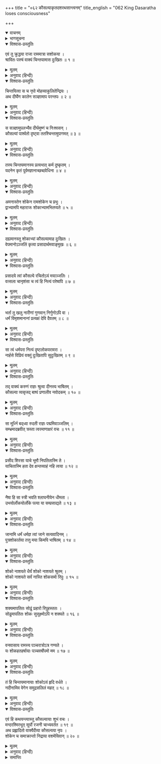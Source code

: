 +++
title = "०६२ कौसल्याकृतदशरथसान्त्वनम्"
title_english = "062 King Dasaratha loses consciousness"

+++
<details open><summary>वाचनम्</summary>
<div caption="श्रीराम-हरिसीताराममूर्ति-घनपाठिभ्यां वचनम्" class="audioEmbed" src="https://archive.org/download/Ramayana-recitation-Sriram-harisItArAmamUrti-Ghanapaati-v2/Kanda_2/Kanda_2_AYK-062-Kousalya_Krutha_Dashratha_Santhvanam.mp3"></div>
</details>

<details><summary>भागसूचना</summary>

62. दुःखी हुए राजा दशरथका कौसल्याको हाथ जोड़कर मनाना और कौसल्याका उनके चरणोंमें पड़कर क्षमा माँगना
</details>

<details open><summary>विश्वास-प्रस्तुतिः</summary>

एवं तु क्रुद्धया राजा राममात्रा सशोकया ।  
श्रावितः परुषं वाक्यं चिन्तयामास दुःखितः ॥ १ ॥
</details>

<details><summary>मूलम्</summary>

एवं तु क्रुद्धया राजा राममात्रा सशोकया ।  
श्रावितः परुषं वाक्यं चिन्तयामास दुःखितः ॥ १ ॥
</details>

<details><summary>अनुवाद (हिन्दी)</summary>

शोकमग्न हो कुपित हुई श्रीराममाता कौसल्याने जब राजा दशरथको इस प्रकार कठोर वचन सुनाया, तब वे दुःखित होकर बड़ी चिन्तामें पड़ गये ॥ १ ॥
</details>

<details open><summary>विश्वास-प्रस्तुतिः</summary>

चिन्तयित्वा स च नृपो मोहव्याकुलितेन्द्रियः ।  
अथ दीर्घेण कालेन सञ्ज्ञामाप परन्तपः ॥ २ ॥
</details>

<details><summary>मूलम्</summary>

चिन्तयित्वा स च नृपो मोहव्याकुलितेन्द्रियः ।  
अथ दीर्घेण कालेन सञ्ज्ञामाप परन्तपः ॥ २ ॥
</details>

<details><summary>अनुवाद (हिन्दी)</summary>

चिन्तित होनेके कारण राजाकी सारी इन्द्रियाँ मोहसे आच्छन्न हो गयीं । तदनन्तर दीर्घकालके पश्चात् शत्रुओंको संताप देनेवाले राजा दशरथको चेत हुआ ॥ २ ॥
</details>

<details open><summary>विश्वास-प्रस्तुतिः</summary>

स सञ्ज्ञामुपलभ्यैव दीर्घमुष्णं च निःश्वसन् ।  
कौसल्यां पार्श्वतो दृष्ट्वा ततश्चिन्तामुपागमत् ॥ ३ ॥
</details>

<details><summary>मूलम्</summary>

स सञ्ज्ञामुपलभ्यैव दीर्घमुष्णं च निःश्वसन् ।  
कौसल्यां पार्श्वतो दृष्ट्वा ततश्चिन्तामुपागमत् ॥ ३ ॥
</details>

<details><summary>अनुवाद (हिन्दी)</summary>

होशमें आनेपर उन्होंने गरम-गरम लंबी साँस ली और कौसल्याको बगलमें बैठी हुई देख वे फिर चिन्तामें पड़ गये ॥ ३ ॥
</details>

<details open><summary>विश्वास-प्रस्तुतिः</summary>

तस्य चिन्तयमानस्य प्रत्यभात् कर्म दुष्कृतम् ।  
यदनेन कृतं पूर्वमज्ञानाच्छब्दवेधिना ॥ ४ ॥
</details>

<details><summary>मूलम्</summary>

तस्य चिन्तयमानस्य प्रत्यभात् कर्म दुष्कृतम् ।  
यदनेन कृतं पूर्वमज्ञानाच्छब्दवेधिना ॥ ४ ॥
</details>

<details><summary>अनुवाद (हिन्दी)</summary>

चिन्तामें पड़े-पड़े ही उन्हें अपने एक दुष्कर्मका स्मरण हो आया, जो इन शब्दवेधी बाण चलानेवाले नरेशके द्वारा पहले अनजानमें बन गया था ॥ ४ ॥
</details>

<details open><summary>विश्वास-प्रस्तुतिः</summary>

अमनास्तेन शोकेन रामशोकेन च प्रभुः ।  
द्वाभ्यामपि महाराजः शोकाभ्यामभितप्यते ॥ ५ ॥
</details>

<details><summary>मूलम्</summary>

अमनास्तेन शोकेन रामशोकेन च प्रभुः ।  
द्वाभ्यामपि महाराजः शोकाभ्यामभितप्यते ॥ ५ ॥
</details>

<details><summary>अनुवाद (हिन्दी)</summary>

उस शोकसे तथा श्रीरामके शोकसे भी राजाके मनमें बड़ी वेदना हुई । उन दोनों ही शोकोंसे महाराज संतप्त होने लगे ॥ ५ ॥
</details>

<details open><summary>विश्वास-प्रस्तुतिः</summary>

दह्यमानस्तु शोकाभ्यां कौसल्यामाह दुःखितः ।  
वेपमानोऽञ्जलिं कृत्वा प्रसादार्थमवाङ्मुखः ॥ ६ ॥
</details>

<details><summary>मूलम्</summary>

दह्यमानस्तु शोकाभ्यां कौसल्यामाह दुःखितः ।  
वेपमानोऽञ्जलिं कृत्वा प्रसादार्थमवाङ्मुखः ॥ ६ ॥
</details>

<details><summary>अनुवाद (हिन्दी)</summary>

उन दोनों शोकोंसे दग्ध होते हुए दुःखी राजा दशरथ नीचे मुँह किये थर-थर काँपने लगे और कौसल्याको मनानेके लिये हाथ जोड़कर बोले— ॥ ६ ॥
</details>

<details open><summary>विश्वास-प्रस्तुतिः</summary>

प्रसादये त्वां कौसल्ये रचितोऽयं मयाञ्जलिः ।  
वत्सला चानृशंसा च त्वं हि नित्यं परेष्वपि ॥ ७ ॥
</details>

<details><summary>मूलम्</summary>

प्रसादये त्वां कौसल्ये रचितोऽयं मयाञ्जलिः ।  
वत्सला चानृशंसा च त्वं हि नित्यं परेष्वपि ॥ ७ ॥
</details>

<details><summary>अनुवाद (हिन्दी)</summary>

‘कौसल्ये! मैं तुमसे निहोरा करता हूँ, तुम प्रसन्न हो जाओ । देखो, मैंने ये दोनों हाथ जोड़ लिये हैं । तुम तो दूसरोंपर भी सदा वात्सल्य और दया दिखानेवाली हो (फिर मेरे प्रति क्यों कठोर हो गयी?) ॥ ७ ॥
</details>

<details open><summary>विश्वास-प्रस्तुतिः</summary>

भर्ता तु खलु नारीणां गुणवान् निर्गुणोऽपि वा ।  
धर्मं विमृशमानानां प्रत्यक्षं देवि दैवतम् ॥ ८ ॥
</details>

<details><summary>मूलम्</summary>

भर्ता तु खलु नारीणां गुणवान् निर्गुणोऽपि वा ।  
धर्मं विमृशमानानां प्रत्यक्षं देवि दैवतम् ॥ ८ ॥
</details>

<details><summary>अनुवाद (हिन्दी)</summary>

‘देवि! पति गुणवान् हो या गुणहीन, धर्मका विचार करनेवाली सती नारियोंके लिये वह प्रत्यक्ष देवता है ॥
</details>

<details open><summary>विश्वास-प्रस्तुतिः</summary>

सा त्वं धर्मपरा नित्यं दृष्टलोकपरावरा ।  
नार्हसे विप्रियं वक्तुं दुःखितापि सुदुःखितम् ॥ ९ ॥
</details>

<details><summary>मूलम्</summary>

सा त्वं धर्मपरा नित्यं दृष्टलोकपरावरा ।  
नार्हसे विप्रियं वक्तुं दुःखितापि सुदुःखितम् ॥ ९ ॥
</details>

<details><summary>अनुवाद (हिन्दी)</summary>

‘तुम तो सदा धर्ममें तत्पर रहनेवाली और लोकमें भले-बुरेको समझनेवाली हो । यद्यपि तुम भी दुःखित हो तथापि मैं भी महान् दुःखमें पड़ा हुआ हूँ, अतः तुम्हें मुझसे कठोर वचन नहीं कहना चाहिये’ ॥ ९ ॥
</details>

<details open><summary>विश्वास-प्रस्तुतिः</summary>

तद् वाक्यं करुणं राज्ञः श्रुत्वा दीनस्य भाषितम् ।  
कौसल्या व्यसृजद् बाष्पं प्रणालीव नवोदकम् ॥ १० ॥
</details>

<details><summary>मूलम्</summary>

तद् वाक्यं करुणं राज्ञः श्रुत्वा दीनस्य भाषितम् ।  
कौसल्या व्यसृजद् बाष्पं प्रणालीव नवोदकम् ॥ १० ॥
</details>

<details><summary>अनुवाद (हिन्दी)</summary>

दुःखी हुए राजा दशरथके मुखसे कहे गये उस करुणाजनक वचनको सुनकर कौसल्या अपने नेत्रोंसे आँसू बहाने लगीं, मानो छतकी नालीसे नूतन (वर्षाका) जल गिर रहा हो ॥ १० ॥
</details>

<details open><summary>विश्वास-प्रस्तुतिः</summary>

सा मूर्ध्नि बद्‍ध्वा रुदती राज्ञः पद्ममिवाञ्जलिम् ।  
सम्भ्रमादब्रवीत् त्रस्ता त्वरमाणाक्षरं वचः ॥ ११ ॥
</details>

<details><summary>मूलम्</summary>

सा मूर्ध्नि बद्‍ध्वा रुदती राज्ञः पद्ममिवाञ्जलिम् ।  
सम्भ्रमादब्रवीत् त्रस्ता त्वरमाणाक्षरं वचः ॥ ११ ॥
</details>

<details><summary>अनुवाद (हिन्दी)</summary>

वे अधर्मके भयसे रो पड़ीं और राजाके जुड़े हुए कमलसदृश हाथोंको अपने सिरसे सटाकर घबराहटके कारण शीघ्रतापूर्वक एक-एक अक्षरका उच्चारण करती हुई बोलीं— ॥ ११ ॥
</details>

<details open><summary>विश्वास-प्रस्तुतिः</summary>

प्रसीद शिरसा याचे भूमौ निपतितास्मि ते ।  
याचितास्मि हता देव क्षन्तव्याहं नहि त्वया ॥ १२ ॥
</details>

<details><summary>मूलम्</summary>

प्रसीद शिरसा याचे भूमौ निपतितास्मि ते ।  
याचितास्मि हता देव क्षन्तव्याहं नहि त्वया ॥ १२ ॥
</details>

<details><summary>अनुवाद (हिन्दी)</summary>

‘देव! मैं आपके सामने पृथ्वीपर पड़ी हूँ । आपके चरणोंमें मस्तक रखकर याचना करती हूँ, आप प्रसन्न हों । यदि आपने उलटे मुझसे ही याचना की, तब तो मैं मारी गयी । मुझसे अपराध हुआ हो तो भी मैं आपसे क्षमा पानेके योग्य हूँ, प्रहार पानेके नहीं ॥ १२ ॥
</details>

<details open><summary>विश्वास-प्रस्तुतिः</summary>

नैषा हि सा स्त्री भवति श्लाघनीयेन धीमता ।  
उभयोर्लोकयोर्लोके पत्या या सम्प्रसाद्यते ॥ १३ ॥
</details>

<details><summary>मूलम्</summary>

नैषा हि सा स्त्री भवति श्लाघनीयेन धीमता ।  
उभयोर्लोकयोर्लोके पत्या या सम्प्रसाद्यते ॥ १३ ॥
</details>

<details><summary>अनुवाद (हिन्दी)</summary>

‘पति अपनी स्त्रीके लिये इहलोक और परलोकमें भी स्पृहणीय है । इस जगत् में जो स्त्री अपने बुद्धिमान् पतिके द्वारा मनायी जाती है, वह कुल-स्त्री कहलानेके योग्य नहीं है ॥ १३ ॥
</details>

<details open><summary>विश्वास-प्रस्तुतिः</summary>

जानामि धर्मं धर्मज्ञ त्वां जाने सत्यवादिनम् ।  
पुत्रशोकार्तया तत्तु मया किमपि भाषितम् ॥ १४ ॥
</details>

<details><summary>मूलम्</summary>

जानामि धर्मं धर्मज्ञ त्वां जाने सत्यवादिनम् ।  
पुत्रशोकार्तया तत्तु मया किमपि भाषितम् ॥ १४ ॥
</details>

<details><summary>अनुवाद (हिन्दी)</summary>

‘धर्मज्ञ महाराज! मैं स्त्री-धर्मको जानती हूँ और यह भी जानती हूँ कि आप सत्यवादी हैं । इस समय मैंने जो कुछ भी न कहने योग्य बात कह दी है, वह पुत्रशोकसे पीड़ित होनेके कारण मेरे मुखसे निकल गयी है ॥ १४ ॥
</details>

<details open><summary>विश्वास-प्रस्तुतिः</summary>

शोको नाशयते धैर्यं शोको नाशयते श्रुतम् ।  
शोको नाशयते सर्वं नास्ति शोकसमो रिपुः ॥ १५ ॥
</details>

<details><summary>मूलम्</summary>

शोको नाशयते धैर्यं शोको नाशयते श्रुतम् ।  
शोको नाशयते सर्वं नास्ति शोकसमो रिपुः ॥ १५ ॥
</details>

<details><summary>अनुवाद (हिन्दी)</summary>

‘शोक धैर्यका नाश कर देता है । शोक शास्त्रज्ञानको भी लुप्त कर देता है तथा शोक सब कुछ नष्ट कर देता है; अतः शोकके समान दूसरा कोई शत्रु नहीं है ॥ १५ ॥
</details>

<details open><summary>विश्वास-प्रस्तुतिः</summary>

शक्यमापतितः सोढुं प्रहारो रिपुहस्ततः ।  
सोढुमापतितः शोकः सुसूक्ष्मोऽपि न शक्यते ॥ १६ ॥
</details>

<details><summary>मूलम्</summary>

शक्यमापतितः सोढुं प्रहारो रिपुहस्ततः ।  
सोढुमापतितः शोकः सुसूक्ष्मोऽपि न शक्यते ॥ १६ ॥
</details>

<details><summary>अनुवाद (हिन्दी)</summary>

‘शत्रुके हाथसे अपने ऊपर पड़ा हुआ शस्त्रोंका प्रहार सह लिया जा सकता है; परंतु दैववश प्राप्त हुआ थोड़ा-सा भी शोक नहीं सहा जा सकता ॥ १६ ॥
</details>

<details open><summary>विश्वास-प्रस्तुतिः</summary>

वनवासाय रामस्य पञ्चरात्रोऽत्र गण्यते ।  
यः शोकहतहर्षायाः पञ्चवर्षोपमो मम ॥ १७ ॥
</details>

<details><summary>मूलम्</summary>

वनवासाय रामस्य पञ्चरात्रोऽत्र गण्यते ।  
यः शोकहतहर्षायाः पञ्चवर्षोपमो मम ॥ १७ ॥
</details>

<details><summary>अनुवाद (हिन्दी)</summary>

‘श्रीरामको वनमें गये आज पाँच रातें बीत गयीं । मैं यही गिनती रहती हूँ । शोकने मेरे हर्षको नष्ट कर दिया है, अतः ये पाँच रात मेरे लिये पाँच वर्षोंके समान प्रतीत हुई हैं ॥ १७ ॥
</details>

<details open><summary>विश्वास-प्रस्तुतिः</summary>

तं हि चिन्तयमानायाः शोकोऽयं हृदि वर्धते ।  
नदीनामिव वेगेन समुद्रसलिलं महत् ॥ १८ ॥
</details>

<details><summary>मूलम्</summary>

तं हि चिन्तयमानायाः शोकोऽयं हृदि वर्धते ।  
नदीनामिव वेगेन समुद्रसलिलं महत् ॥ १८ ॥
</details>

<details><summary>अनुवाद (हिन्दी)</summary>

‘श्रीरामका ही चिन्तन करनेके कारण मेरे हृदयका यह शोक बढ़ता जा रहा है, जैसे नदियोंके वेगसे समुद्रका जल बहुत बढ़ जाता है’ ॥ १८ ॥
</details>

<details open><summary>विश्वास-प्रस्तुतिः</summary>

एवं हि कथयन्त्यास्तु कौसल्यायाः शुभं वचः ।  
मन्दरश्मिरभूत् सूर्यो रजनी चाभ्यवर्तत ॥ १९ ॥  
अथ प्रह्लादितो वाक्यैर्देव्या कौसल्यया नृपः ।  
शोकेन च समाक्रान्तो निद्राया वशमेयिवान् ॥ २० ॥
</details>

<details><summary>मूलम्</summary>

एवं हि कथयन्त्यास्तु कौसल्यायाः शुभं वचः ।  
मन्दरश्मिरभूत् सूर्यो रजनी चाभ्यवर्तत ॥ १९ ॥  
अथ प्रह्लादितो वाक्यैर्देव्या कौसल्यया नृपः ।  
शोकेन च समाक्रान्तो निद्राया वशमेयिवान् ॥ २० ॥
</details>

<details><summary>अनुवाद (हिन्दी)</summary>

कौसल्या इस प्रकार शुभ वचन कह ही रही थीं कि सूर्यकी किरणें मन्द पड़ गयीं और रात्रिकाल आ पहुँचा । देवी कौसल्याकी इन बातोंसे राजाको बड़ी प्रसन्नता हुई । साथ ही वे श्रीरामके शोकसे भी पीड़ित थे । इस हर्ष और शोककी अवस्थामें उन्हें नींद आ गयी ॥ १९-२० ॥
</details>

<details><summary>समाप्तिः</summary>

इत्यार्षे श्रीमद्रामायणे वाल्मीकीये आदिकाव्येऽयोध्याकाण्डे द्विषष्टितमः सर्गः ॥ ६२ ॥  
इस प्रकार श्रीवाल्मीकिनिर्मित आर्षरामायण आदिकाव्यके अयोध्याकाण्डमें बासठवाँ सर्ग पूरा हुआ ॥ ६२ ॥
</details>

